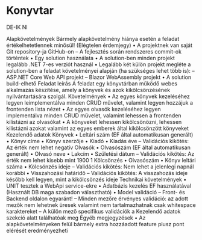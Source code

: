 # Konyvtar
DE-IK NI

Alapkövetelmények
Bármely alapkövetelmény hiánya esetén a feladat értékelhetetlennek
minősül! (Elégtelen érdemjegy)
• A projektnek van saját Git repository-ja GitHub-on
– A fejlesztés során rendszeres commit-ok történtek
• Egy solution használata
• A solution-ben minden projekt legalább .NET 7-es verziót használ
• Legalább két külön projekt megléte a solution-ben a feladat követelményei
alapján (ha szükséges lehet több is):
– ASP.NET Core Web API projekt
– Blazor WebAssembly projekt
• A solution build-elhető
Feladat leírás
A feladat egy könyvtárban működő webes alkalmazás készítése, amely a könyvek
és azok kikölcsönzésének nyilvántartására szolgál.
Követelmények
• Az egyes könyvek kezeléséhez legyen leimplementálva minden CRUD
művelet, valamint legyen hozzájuk a frontenden lista nézet
• Az egyes olvasók kezeléséhez legyen implementálva minden CRUD művelet,
valamint lehessen a frontenden kilistázni az olvasókat
• A könyveket lehessen kikölcsönözni, lehessen kilistázni azokat valamint az
egyes emberek által kikölcsönzött könyveket
Kezelendő adatok
Könyvek
• Leltári szám (EF által automatikusan generált)
• Könyv címe
• Könyv szerzője
• Kiadó
• Kiadás éve
– Validációs kikötés: Az érték nem lehet negatív
Olvasók
• Olvasószám (EF által automatikusan generált)
• Olvasó neve
• Lakcím
• Születési dátum
– Validációs kikötés: Az érték nem lehet kisebb mint 1900
1
Kölcsönzés
• Olvasószám
• Könyv leltári száma
• Kölcsönzés ideje
– Validációs kikötés: Nem lehet a jelenlegi napnál korábbi
• Visszahozási határidő
– Validációs kikötés: A visszahozás ideje később kell legyen, mint a
kikölcsönzés ideje
Technikai követelmények
• UNIT tesztek a WebApi service-ekre
• Adatbázis kezelés EF használatával (Használt DB maga szabadon
választható)
• Model validáció
– Front- és Backend oldalon egyaránt!
– Minden mezőre érvényes validáció: az adott mezők nem lehetnek
üresek valamint nem tartalmazhatnak csak whitespace karaktereket
– A külön mező specifikus validációk a Kezelendő adatok szekció alatt
találhatóak meg
Egyéb megjegyzések
• Az alapkövetelményeken felül bármely extra hozzáadott feature plusz pont
elérését eredményezheti
